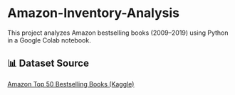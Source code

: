 # Amazon-Inventory-Analysis

This project analyzes Amazon bestselling books (2009–2019) using Python in a Google Colab notebook.
## 📊 Dataset Source
[Amazon Top 50 Bestselling Books (Kaggle)](https://www.kaggle.com/datasets/sootersaalu/amazon-top-50-bestselling-books-2009-2019)
